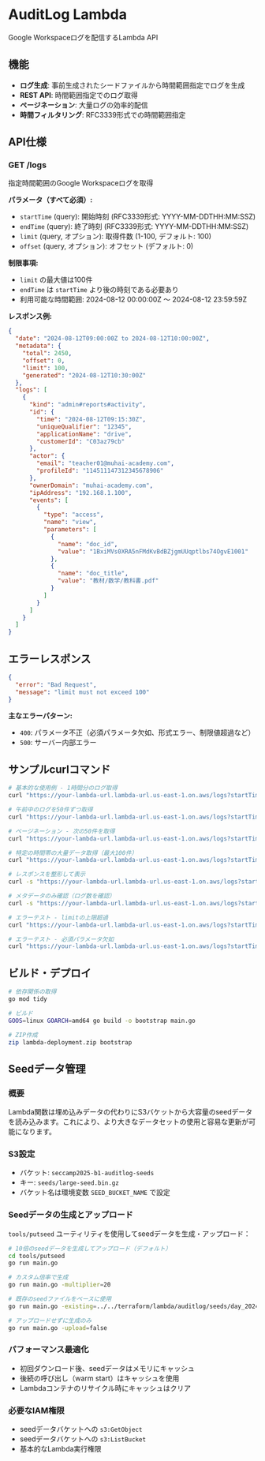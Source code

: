 # AuditLog Lambda

Google Workspaceログを配信するLambda API

## 機能

- **ログ生成**: 事前生成されたシードファイルから時間範囲指定でログを生成
- **REST API**: 時間範囲指定でのログ取得
- **ページネーション**: 大量ログの効率的配信
- **時間フィルタリング**: RFC3339形式での時間範囲指定

## API仕様

### GET /logs

指定時間範囲のGoogle Workspaceログを取得

**パラメータ（すべて必須）:**
- `startTime` (query): 開始時刻 (RFC3339形式: YYYY-MM-DDTHH:MM:SSZ)
- `endTime` (query): 終了時刻 (RFC3339形式: YYYY-MM-DDTHH:MM:SSZ)
- `limit` (query, オプション): 取得件数 (1-100, デフォルト: 100)  
- `offset` (query, オプション): オフセット (デフォルト: 0)

**制限事項:**
- `limit` の最大値は100件
- `endTime` は `startTime` より後の時刻である必要あり
- 利用可能な時間範囲: 2024-08-12 00:00:00Z ～ 2024-08-12 23:59:59Z

**レスポンス例:**
```json
{
  "date": "2024-08-12T09:00:00Z to 2024-08-12T10:00:00Z",
  "metadata": {
    "total": 2450,
    "offset": 0,
    "limit": 100,
    "generated": "2024-08-12T10:30:00Z"
  },
  "logs": [
    {
      "kind": "admin#reports#activity",
      "id": {
        "time": "2024-08-12T09:15:30Z",
        "uniqueQualifier": "12345",
        "applicationName": "drive",
        "customerId": "C03az79cb"
      },
      "actor": {
        "email": "teacher01@muhai-academy.com",
        "profileId": "114511147312345678906"
      },
      "ownerDomain": "muhai-academy.com",
      "ipAddress": "192.168.1.100",
      "events": [
        {
          "type": "access",
          "name": "view",
          "parameters": [
            {
              "name": "doc_id",
              "value": "1BxiMVs0XRA5nFMdKvBdBZjgmUUqptlbs74OgvE1001"
            },
            {
              "name": "doc_title", 
              "value": "教材/数学/教科書.pdf"
            }
          ]
        }
      ]
    }
  ]
}
```

## エラーレスポンス

```json
{
  "error": "Bad Request",
  "message": "limit must not exceed 100"
}
```

**主なエラーパターン:**
- `400`: パラメータ不正（必須パラメータ欠如、形式エラー、制限値超過など）
- `500`: サーバー内部エラー

## サンプルcurlコマンド

```bash
# 基本的な使用例 - 1時間分のログ取得
curl "https://your-lambda-url.lambda-url.us-east-1.on.aws/logs?startTime=2024-08-12T09:00:00Z&endTime=2024-08-12T10:00:00Z"

# 午前中のログを50件ずつ取得
curl "https://your-lambda-url.lambda-url.us-east-1.on.aws/logs?startTime=2024-08-12T09:00:00Z&endTime=2024-08-12T12:00:00Z&limit=50"

# ページネーション - 次の50件を取得
curl "https://your-lambda-url.lambda-url.us-east-1.on.aws/logs?startTime=2024-08-12T09:00:00Z&endTime=2024-08-12T12:00:00Z&limit=50&offset=50"

# 特定の時間帯の大量データ取得（最大100件）
curl "https://your-lambda-url.lambda-url.us-east-1.on.aws/logs?startTime=2024-08-12T14:00:00Z&endTime=2024-08-12T15:00:00Z&limit=100"

# レスポンスを整形して表示
curl -s "https://your-lambda-url.lambda-url.us-east-1.on.aws/logs?startTime=2024-08-12T09:00:00Z&endTime=2024-08-12T09:30:00Z&limit=5" | jq '.'

# メタデータのみ確認（ログ数を確認）
curl -s "https://your-lambda-url.lambda-url.us-east-1.on.aws/logs?startTime=2024-08-12T00:00:00Z&endTime=2024-08-12T23:59:59Z&limit=1" | jq '.metadata'

# エラーテスト - limitの上限超過
curl "https://your-lambda-url.lambda-url.us-east-1.on.aws/logs?startTime=2024-08-12T09:00:00Z&endTime=2024-08-12T10:00:00Z&limit=101"

# エラーテスト - 必須パラメータ欠如
curl "https://your-lambda-url.lambda-url.us-east-1.on.aws/logs?startTime=2024-08-12T09:00:00Z"
```

## ビルド・デプロイ

```bash
# 依存関係の取得
go mod tidy

# ビルド
GOOS=linux GOARCH=amd64 go build -o bootstrap main.go

# ZIP作成
zip lambda-deployment.zip bootstrap
```

## Seedデータ管理

### 概要
Lambda関数は埋め込みデータの代わりにS3バケットから大容量のseedデータを読み込みます。これにより、より大きなデータセットの使用と容易な更新が可能になります。

### S3設定
- バケット: `seccamp2025-b1-auditlog-seeds`
- キー: `seeds/large-seed.bin.gz`
- バケット名は環境変数 `SEED_BUCKET_NAME` で設定

### Seedデータの生成とアップロード

`tools/putseed` ユーティリティを使用してseedデータを生成・アップロード：

```bash
# 10倍のseedデータを生成してアップロード（デフォルト）
cd tools/putseed
go run main.go

# カスタム倍率で生成
go run main.go -multiplier=20

# 既存のseedファイルをベースに使用
go run main.go -existing=../../terraform/lambda/auditlog/seeds/day_2024-08-12.bin.gz

# アップロードせずに生成のみ
go run main.go -upload=false
```

### パフォーマンス最適化
- 初回ダウンロード後、seedデータはメモリにキャッシュ
- 後続の呼び出し（warm start）はキャッシュを使用
- Lambdaコンテナのリサイクル時にキャッシュはクリア

### 必要なIAM権限
- seedデータバケットへの `s3:GetObject`
- seedデータバケットへの `s3:ListBucket`
- 基本的なLambda実行権限